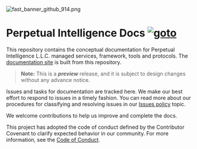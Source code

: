 ![fast_banner_github_914.png](https://en.gravatar.com/userimage/152742631/4ab9cb340649391354d65b592b744114.png)

# Perpetual Intelligence Docs [![goto](https://img.shields.io/badge/-https://docs.perpetualintelligence.com-blue)](https://docs.perpetualintelligence.com) 

This repository contains the conceptual documentation for Perpetual Intelligence L.L.C. managed services, framework, tools and protocols. The [documentation site](https://docs.perpetualintelligence.com) is built from this repository.

> **Note:** This is a ***preview*** release, and it is subject to design changes without any advance notice.

Issues and tasks for documentation are tracked here. We make our best effort to respond to issues in a timely fashion. You can read more about our procedures for classifying and resolving issues in our [Issues policy](https://github.com/perpetualintelligence/terms/blob/main/issues-policy.md) topic.

We welcome contributions to help us improve and complete the docs. 

This project has adopted the code of conduct defined by the Contributor Covenant to clarify expected behavior in our community.
For more information, see the [Code of Conduct](https://github.com/perpetualintelligence/terms/blob/main/CODE_OF_CONDUCT.md).
